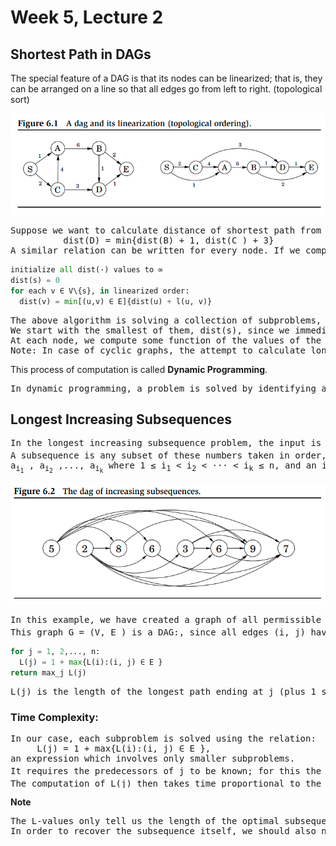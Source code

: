 # Week 5, Lecture 2

## Shortest Path in DAGs

The special feature of a DAG is that its nodes can be linearized; that is, they can be arranged on a line so that all edges go from left to right. (topological sort)

![DAG_sort](DAG_sort.png)
<pre>
Suppose we want to calculate distance of shortest path from node S to node D. The only way to get to D is through its predecessors, B or C ; so to find the shortest path to D, we need only compare these two routes:
          dist(D) = min{dist(B) + 1, dist(C ) + 3}
A similar relation can be written for every node. If we compute these dist values in the left-to-right order, we can always be sure that by the time we get to a node v, we already have all the information we need to compute dist(v). Therefore, we can compute all distances in a single pass.
</pre>
```python
initialize all dist(·) values to ∞
dist(s) = 0
for each v ∈ V\{s}, in linearized order:
  dist(v) = min[(u,v) ∈ E]{dist(u) + l(u, v)}
```
<pre>
The above algorithm is solving a collection of subproblems, {dist(u) : u ∈ V}.
We start with the smallest of them, dist(s), since we immediately know its answer to be 0. We then proceed with progressively “larger” subproblems, distances to vertices that are further and further along in the linearization, where we are thinking of a subproblem as large if we need to have solved a lot of other subproblems before we can get to it.
At each node, we compute some function of the values of the node’s predecessors. It so happens that our particular function is a minimum of sums, but we could just as well make it a maximum, in which case we would get longest paths in the DAG.
Note: In case of cyclic graphs, the attempt to calculate longest paths ends in an infinite loop due to the cycle edges. (As we repeatedly travel through the cycle edges) 
</pre>
This process of computation is called **Dynamic Programming**.
<pre>
In dynamic programming, a problem is solved by identifying a collection of subproblems and tackling them one by one, smallest first, using the answers to small problems to help figure out larger ones, until all of them are solved.
</pre>

## Longest Increasing Subsequences
<pre>
In the longest increasing subsequence problem, the input is a sequence of numbers a<sub>1</sub>,..., a<sub>n</sub>.
A subsequence is any subset of these numbers taken in order, of the form
a<sub>i<sub>1</sub></sub> , a<sub>i<sub>2</sub></sub> ,..., a<sub>i<sub>k</sub></sub> where 1 ≤ i<sub>1</sub> < i<sub>2</sub> < ··· < i<sub>k</sub> ≤ n, and an increasing subsequence is one in which the numbers are getting strictly larger. The task is to find the increasing subsequence of greatest length.
</pre>
![DAG_subsequence](DAG_subsequence.png)
<pre>
In this example, we have created a graph of all permissible transitions: establish a node i for each element a<sub>i</sub>, and add directed edges (i, j) whenever it is possible for a<sub>i</sub> and a<sub>j</sub> to be consecutive elements in an increasing subsequence. (whenever i < j and ai < aj)
This graph G = (V, E ) is a DAG:, since all edges (i, j) have i < j, and there is a one-to-one correspondence between increasing subsequences and paths in this DAG:. Therefore, our goal is simply to find the longest path in the DAG:
</pre>
```python
for j = 1, 2,..., n:
  L(j) = 1 + max{L(i):(i, j) ∈ E }
return max_j L(j)
```
<pre>
L(j) is the length of the longest path ending at j (plus 1 since we need to count nodes on the path). We know that any path to node j must pass through one of its predecessors, and therefore L(j) is 1 plus the maximum L(·) value of these predecessors. Hence, the final answer is the largest L(j), since any ending position is allowed.
</pre>
### Time Complexity:
<pre>
In our case, each subproblem is solved using the relation:
     L(j) = 1 + max{L(i):(i, j) ∈ E },
an expression which involves only smaller subproblems.  
It requires the predecessors of j to be known; for this the adjacency list of the reverse graph G<sup>R</sup>, constructible in linear time, is precomputed.
The computation of L(j) then takes time proportional to the indegree of j, giving an overall running time linear in |E|. This is at most O(n<sup>2</sup>), the maximum being when the input array is sorted in increasing order.    
</pre>
**Note** 
<pre>
The L-values only tell us the length of the optimal subsequence.
In order to recover the subsequence itself, we should also note down prev(j), the next-to-last node on the longest path to j, while computing L(j). The optimal subsequence can then be reconstructed by following these backpointers.
</pre>